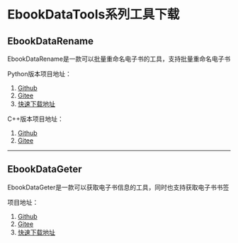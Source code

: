 # EbookDataTools系列工具下载

## EbookDataRename

EbookDataRename是一款可以批量重命名电子书的工具，支持批量重命名电子书

Python版本项目地址：
1. [Github](https://github.com/Hellohistory/EbookDataRename.py)
2. [Gitee](https://gitee.com/etojsyc/EbookDataRename.py)
3. [快速下载地址](https://xmy521.lanzouw.com/iOwhn1fevfkh)

C++版本项目地址：
1. [Github](https://github.com/Hellohistory/EbookDataRename.cpp)
2. [Gitee](https://gitee.com/etojsyc/EbookDataRename.cpp)

---

## EbookDataGeter

EbookDataGeter是一款可以获取电子书信息的工具，同时也支持获取电子书书签

项目地址：
1. [Github](https://github.com/Hellohistory/EbookDataGeter)
2. [Gitee](https://github.com/Hellohistory/EbookDataGeter)
3. [快速下载地址](https://xmy521.lanzn.com/i02GM1kr1s8b)

